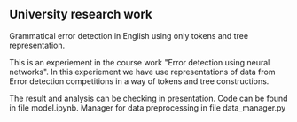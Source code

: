 ## University research work 

Grammatical error detection in English using only tokens and tree representation. 

This is an experiement in the course work "Error detection using neural networks". 
In this experiement we have use representations of data from Error detection competitions in a way of tokens and tree constructions. 

The result and analysis can be checking in presentation. 
Code can be found in file model.ipynb. 
Manager for data preprocessing in file data_manager.py




